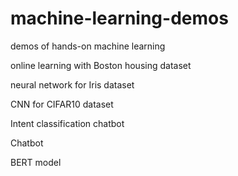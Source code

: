# machine-learning-demos
demos of hands-on machine learning

online learning with Boston housing dataset

neural network for Iris dataset

CNN for CIFAR10 dataset

Intent classification chatbot

Chatbot

BERT model
